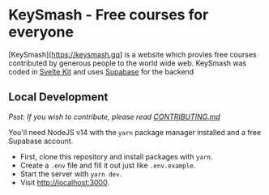 # KeySmash - Free courses for everyone

[KeySmash](https://keysmash.gq] is a website which provies free courses contributed by generous people to the world wide web. KeySmash was coded in [Svelte Kit](https://kit.svelte.dev) and uses [Supabase](https://supabase.io) for the backend

## Local Development

*Psst: If you wish to contribute, please read [CONTRIBUTING.md](https://github.com/arnu515/keysmash-gq/blob/master/CONTRIBUTING.md)*

You'll need NodeJS v14 with the `yarn` package manager installed and a free Supabase account.

- First, clone this repository and install packages with `yarn`.
- Create a `.env` file and fill it out just like `.env.example`.
- Start the server with `yarn dev`.
- Visit <http://localhost:3000>.
